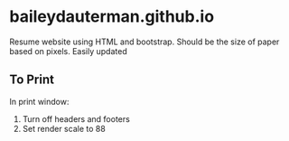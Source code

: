# baileydauterman.github.io
Resume website using HTML and bootstrap. Should be the size of paper based on pixels. Easily updated

## To Print
In print window:
1. Turn off headers and footers
2. Set render scale to 88